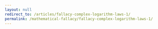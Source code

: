 ```yaml
---
layout: null
redirect_to: /articles/fallacy-complex-logarithm-laws-1/
permalink: /mathematical-fallacy/fallacy-complex-logarithm-laws-1/
---
```

